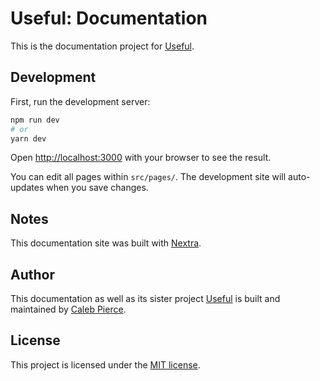 # Useful: Documentation

This is the documentation project for [Useful](https://usefulhooks.com/).

## Development

First, run the development server:

```bash
npm run dev
# or
yarn dev
```

Open [http://localhost:3000](http://localhost:3000) with your browser to see the result.

You can edit all pages within `src/pages/`. The development site will auto-updates when you save changes.

## Notes

This documentation site was built with [Nextra](https://nextra.site/).

## Author

This documentation as well as its sister project [Useful](https://usefulhooks.com/) is built and maintained by [Caleb Pierce](https://calebpierce.dev/).

## License

This project is licensed under the [MIT license](./LICENSE.txt).
